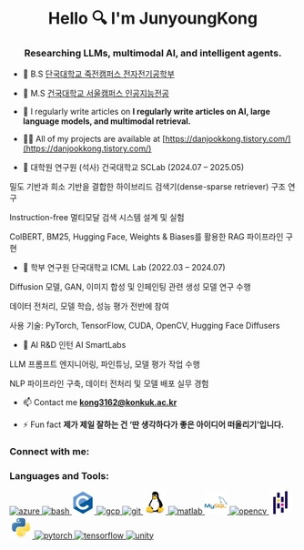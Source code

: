 <h1 align="center">Hello 🔍 I'm JunyoungKong</h1>
<h3 align="center">Researching LLMs, multimodal AI, and intelligent agents.</h3>

- 🔭 B.S [단국대학교 죽전캠퍼스 전자전기공학부](www.dankook.ac.kr)

- 👯 M.S [건국대학교 서울캠퍼스 인공지능전공](www.konkuk.ac.kr)

- 📝 I regularly write articles on **I regularly write articles on AI, large language models, and multimodal retrieval.**

- 👨‍💻 All of my projects are available at [https://danjookkong.tistory.com/](https://danjookkong.tistory.com/)

- 🧪 대학원 연구원 (석사)
건국대학교 SCLab (2024.07 – 2025.05)

밀도 기반과 희소 기반을 결합한 하이브리드 검색기(dense-sparse retriever) 구조 연구

Instruction-free 멀티모달 검색 시스템 설계 및 실험

ColBERT, BM25, Hugging Face, Weights & Biases를 활용한 RAG 파이프라인 구현

- 🧠 학부 연구원
단국대학교 ICML Lab (2022.03 – 2024.07)

Diffusion 모델, GAN, 이미지 합성 및 인페인팅 관련 생성 모델 연구 수행

데이터 전처리, 모델 학습, 성능 평가 전반에 참여

사용 기술: PyTorch, TensorFlow, CUDA, OpenCV, Hugging Face Diffusers

- 💼 AI R&D 인턴
AI SmartLabs

LLM 프롬프트 엔지니어링, 파인튜닝, 모델 평가 작업 수행

NLP 파이프라인 구축, 데이터 전처리 및 모델 배포 실무 경험

- 📫 Contact me **kong3162@konkuk.ac.kr**

- ⚡ Fun fact **제가 제일 잘하는 건 ‘딴 생각하다가 좋은 아이디어 떠올리기’입니다.**

<h3 align="left">Connect with me:</h3>
<p align="left">
</p>

<h3 align="left">Languages and Tools:</h3>
<p align="left"> <a href="https://azure.microsoft.com/en-in/" target="_blank" rel="noreferrer"> <img src="https://www.vectorlogo.zone/logos/microsoft_azure/microsoft_azure-icon.svg" alt="azure" width="40" height="40"/> </a> <a href="https://www.gnu.org/software/bash/" target="_blank" rel="noreferrer"> <img src="https://www.vectorlogo.zone/logos/gnu_bash/gnu_bash-icon.svg" alt="bash" width="40" height="40"/> </a> <a href="https://www.cprogramming.com/" target="_blank" rel="noreferrer"> <img src="https://raw.githubusercontent.com/devicons/devicon/master/icons/c/c-original.svg" alt="c" width="40" height="40"/> </a> <a href="https://cloud.google.com" target="_blank" rel="noreferrer"> <img src="https://www.vectorlogo.zone/logos/google_cloud/google_cloud-icon.svg" alt="gcp" width="40" height="40"/> </a> <a href="https://git-scm.com/" target="_blank" rel="noreferrer"> <img src="https://www.vectorlogo.zone/logos/git-scm/git-scm-icon.svg" alt="git" width="40" height="40"/> </a> <a href="https://www.linux.org/" target="_blank" rel="noreferrer"> <img src="https://raw.githubusercontent.com/devicons/devicon/master/icons/linux/linux-original.svg" alt="linux" width="40" height="40"/> </a> <a href="https://www.mathworks.com/" target="_blank" rel="noreferrer"> <img src="https://upload.wikimedia.org/wikipedia/commons/2/21/Matlab_Logo.png" alt="matlab" width="40" height="40"/> </a> <a href="https://www.mysql.com/" target="_blank" rel="noreferrer"> <img src="https://raw.githubusercontent.com/devicons/devicon/master/icons/mysql/mysql-original-wordmark.svg" alt="mysql" width="40" height="40"/> </a> <a href="https://opencv.org/" target="_blank" rel="noreferrer"> <img src="https://www.vectorlogo.zone/logos/opencv/opencv-icon.svg" alt="opencv" width="40" height="40"/> </a> <a href="https://pandas.pydata.org/" target="_blank" rel="noreferrer"> <img src="https://raw.githubusercontent.com/devicons/devicon/2ae2a900d2f041da66e950e4d48052658d850630/icons/pandas/pandas-original.svg" alt="pandas" width="40" height="40"/> </a> <a href="https://www.python.org" target="_blank" rel="noreferrer"> <img src="https://raw.githubusercontent.com/devicons/devicon/master/icons/python/python-original.svg" alt="python" width="40" height="40"/> </a> <a href="https://pytorch.org/" target="_blank" rel="noreferrer"> <img src="https://www.vectorlogo.zone/logos/pytorch/pytorch-icon.svg" alt="pytorch" width="40" height="40"/> </a> <a href="https://www.tensorflow.org" target="_blank" rel="noreferrer"> <img src="https://www.vectorlogo.zone/logos/tensorflow/tensorflow-icon.svg" alt="tensorflow" width="40" height="40"/> </a> <a href="https://unity.com/" target="_blank" rel="noreferrer"> <img src="https://www.vectorlogo.zone/logos/unity3d/unity3d-icon.svg" alt="unity" width="40" height="40"/> </a> </p>
